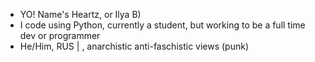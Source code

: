 - YO! Name's Heartz, or Ilya B)
- I code using Python, currently a student, but working to be a full time dev or programmer
- He/Him, RUS | , anarchistic anti-faschistic views (punk)

